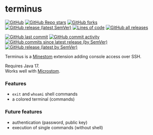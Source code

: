 # terminus
[![GitHub](https://img.shields.io/github/license/KlainStom/terminus?style=flat-square)](https://github.com/KlainStom/terminus/blob/master/LICENSE)
[![GitHub Repo stars](https://img.shields.io/github/stars/KlainStom/terminus?style=flat-square)](https://github.com/KlainStom/terminus/stargazers)
[![GitHub forks](https://img.shields.io/github/forks/KlainStom/terminus?style=flat-square)](https://github.com/KlainStom/terminus/network/members)
[![GitHub release (latest SemVer)](https://img.shields.io/github/v/release/KlainStom/terminus?style=flat-square)](https://github.com/KlainStom/terminus/releases/latest)
[![Lines of code](https://img.shields.io/tokei/lines/github/KlainStom/terminus?style=flat-square)](https://github.com/KlainStom/terminus)
[![GitHub all releases](https://img.shields.io/github/downloads/KlainStom/terminus/total?style=flat-square)](https://github.com/KlainStom/terminus/releases)

[![GitHub last commit](https://img.shields.io/github/last-commit/KlainStom/terminus?style=flat-square)](https://github.com/KlainStom/terminus/commits/master)
[![GitHub commit activity](https://img.shields.io/github/commit-activity/w/KlainStom/terminus?style=flat-square)](https://github.com/KlainStom/terminus/pulse)
[![GitHub commits since latest release (by SemVer)](https://img.shields.io/github/commits-since/KlainStom/terminus/latest?sort=semver&style=flat-square)](https://github.com/KlainStom/terminus/commits/master)
[![GitHub release (latest by SemVer)](https://img.shields.io/github/downloads/KlainStom/terminus/latest/total?style=flat-square)](https://github.com/KlainStom/terminus/releases/latest)

Terminus is a [Minestom](https://github.com/Minestom/Minestom) extension adding console access over SSH.

Requires Java 17.<br>
Works well with [Microstom](https://github.com/KlainStom/microstom).

### Features
- `exit` and `whoami` shell commands
- a colored terminal (commands)

### Future features
- authentication (password, public key)
- execution of single commands (without shell)
